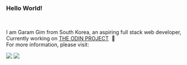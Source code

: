 ### Hello World!
<br>

I am Garam Gim from South Korea, an aspiring full stack web developer, Currently working on [THE ODIN PROJECT](https://www.theodinproject.com/) &nbsp;🍧
<br>
For more information, please visit:
<br>

 [<img src="https://img.shields.io/badge/LinkedIn-0077B5?style=for-the-badge&logo=linkedin&logoColor=white" />](https://www.linkedin.com/in/garam-g-b09439148/)
[<img src="https://img.shields.io/badge/Velog-0DBD8B?style=for-the-badge&logo=vimeo&logoColor=white" />](https://velog.io/@sallycinnamon)




